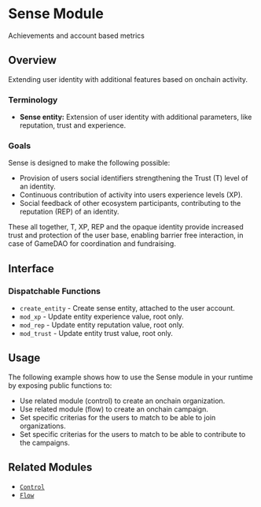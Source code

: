 # Sense Module

Achievements and account based metrics

## Overview

Extending user identity with additional features based on onchain activity.


### Terminology

* **Sense entity:** Extension of user identity with additional parameters, like reputation, trust and experience.

### Goals

Sense is designed to make the following possible:

* Provision of users social identifiers strengthening the Trust (T) level of an identity.
* Continuous contribution of activity into users experience levels (XP).
* Social feedback of other ecosystem participants, contributing to the reputation (REP) of an identity.

These all together, T, XP, REP and the opaque identity provide increased trust and protection of the user base, enabling barrier free interaction, in case of GameDAO for coordination and fundraising.

## Interface

### Dispatchable Functions

* `create_entity` - Create sense entity, attached to the user account.
* `mod_xp` - Update entity experience value, root only.
* `mod_rep` - Update entity reputation value, root only.
* `mod_trust` - Update entity trust value, root only.

## Usage

The following example shows how to use the Sense module in your runtime by exposing public functions to:

* Use related module (control) to create an onchain organization.
* Use related module (flow) to create an onchain campaign.
* Set specific criterias for the users to match to be able to join organizations.
* Set specific criterias for the users to match to be able to contribute to the campaigns.


## Related Modules

* [`Control`](../control)
* [`Flow`](../flow)
